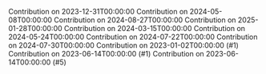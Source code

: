 Contribution on 2023-12-31T00:00:00
Contribution on 2024-05-08T00:00:00
Contribution on 2024-08-27T00:00:00
Contribution on 2025-01-28T00:00:00
Contribution on 2024-03-15T00:00:00
Contribution on 2024-05-24T00:00:00
Contribution on 2024-07-22T00:00:00
Contribution on 2024-07-30T00:00:00
Contribution on 2023-01-02T00:00:00 (#1)
Contribution on 2023-06-14T00:00:00 (#1)
Contribution on 2023-06-14T00:00:00 (#5)
